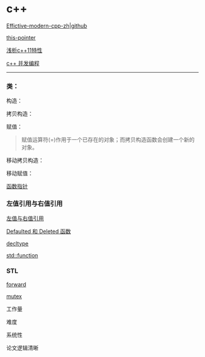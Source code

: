 # c++

[Effictive-modern-cpp-zh|github](https://github.com/Ewenwan/Effective-Modern-Cpp-Zh)

[this-pointer](https://thispointer.com)

[浅析c++11特性](https://www.kancloud.cn/wangshubo1989/new-characteristics/99705)

[c++ 并发编程](http://shouce.jb51.net/cpp_concurrency_in_action/)

-----



### 类：

构造：

拷贝构造：

赋值：

>  赋值运算符(=)作用于一个已存在的对象；而拷贝构造函数会创建一个新的对象。
>

移动拷贝构造：

移动赋值：  



[函数指针](https://www.jianshu.com/p/6ecfd541ec04)

### 左值引用与右值引用

[左值与右值引用](https://zhuanlan.zhihu.com/p/97128024)

[Defaulted 和 Deleted 函数](http://www.ibm.com/developerworks/cn/aix/library/1212_lufang_c11new/index.html)

[decltype](https://www.cnblogs.com/QG-whz/p/4952980.html)

[std::function](https://zhuanlan.zhihu.com/p/38421529)

### STL

[forward](http://www.cplusplus.com/reference/utility/forward/?kw=forward)

[mutex](http://www.cplusplus.com/reference/mutex/)



工作量 

难度

系统性

论文逻辑清晰